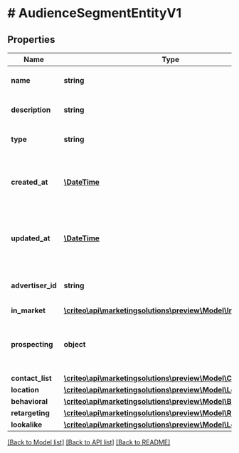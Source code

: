 # # AudienceSegmentEntityV1

## Properties

Name | Type | Description | Notes
------------ | ------------- | ------------- | -------------
**name** | **string** | Name of the segment | [optional]
**description** | **string** | Description of the segment | [optional]
**type** | **string** | Type of segment (read-only) | [optional]
**created_at** | [**\DateTime**](\DateTime.md) | ISO-8601 timestamp in UTC of segment creation (read-only) | [optional]
**updated_at** | [**\DateTime**](\DateTime.md) | ISO-8601 timestamp in UTC of segment update (read-only) | [optional]
**advertiser_id** | **string** | Advertiser associated to the segment | [optional]
**in_market** | [**\criteo\api\marketingsolutions\preview\Model\InMarketV1**](InMarketV1.md) |  | [optional]
**prospecting** | **object** | Settings to target prospecting users to website visitors. | [optional]
**contact_list** | [**\criteo\api\marketingsolutions\preview\Model\ContactListV1**](ContactListV1.md) |  | [optional]
**location** | [**\criteo\api\marketingsolutions\preview\Model\LocationV1**](LocationV1.md) |  | [optional]
**behavioral** | [**\criteo\api\marketingsolutions\preview\Model\BehavioralV1**](BehavioralV1.md) |  | [optional]
**retargeting** | [**\criteo\api\marketingsolutions\preview\Model\RetargetingV1**](RetargetingV1.md) |  | [optional]
**lookalike** | [**\criteo\api\marketingsolutions\preview\Model\LookalikeV1**](LookalikeV1.md) |  | [optional]

[[Back to Model list]](../../README.md#models) [[Back to API list]](../../README.md#endpoints) [[Back to README]](../../README.md)
